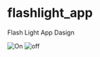 # flashlight_app
 
Flash Light App Dasign

![On](https://user-images.githubusercontent.com/71192958/182665356-97cf8a4c-a9d6-4ce5-a6e3-461ce7c4d854.jpeg)
![off](https://user-images.githubusercontent.com/71192958/182665376-da633bb8-c821-4e2c-b025-f2f068f5a449.jpeg)
